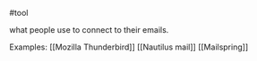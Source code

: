 #tool 

what people use to connect to their emails.

Examples: [[Mozilla Thunderbird]] [[Nautilus mail]] [[Mailspring]]
